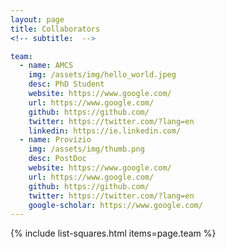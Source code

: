 ```yaml
---
layout: page
title: Collaborators
<!-- subtitle:  -->

team:
  - name: AMCS
    img: /assets/img/hello_world.jpeg
    desc: PhD Student
    website: https://www.google.com/
    url: https://www.google.com/
    github: https://github.com/
    twitter: https://twitter.com/?lang=en
    linkedin: https://ie.linkedin.com/
  - name: Provizio
    img: /assets/img/thumb.png
    desc: PostDoc
    website: https://www.google.com/
    url: https://www.google.com/
    github: https://github.com/
    twitter: https://twitter.com/?lang=en 
    google-scholar: https://www.google.com/
---
```

{% include list-squares.html items=page.team %}

